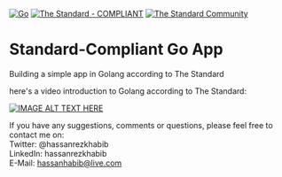 [![Go](https://github.com/hassanhabib/StandardGoLang/actions/workflows/go.yml/badge.svg)](https://github.com/hassanhabib/StandardGoLang/actions/workflows/go.yml)
[![The Standard - COMPLIANT](https://img.shields.io/badge/The_Standard-COMPLIANT-2ea44f)](https://github.com/hassanhabib/The-Standard)
[![The Standard Community](https://img.shields.io/discord/934130100008538142?color=%237289da&label=The%20Standard%20Community&logo=Discord)](https://discord.gg/vdPZ7hS52X)

# Standard-Compliant Go App
Building a simple app in Golang according to The Standard


here's a video introduction to Golang according to The Standard:

[![IMAGE ALT TEXT HERE](https://img.youtube.com/vi/rKo5JJ0L5GM/0.jpg)](https://youtu.be/rKo5JJ0L5GM)


If you have any suggestions, comments or questions, please feel free to contact me on:
<br />
Twitter: @hassanrezkhabib
<br />
LinkedIn: hassanrezkhabib
<br />
E-Mail: hassanhabib@live.com
<br />
